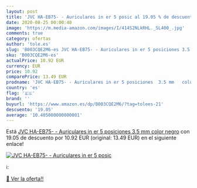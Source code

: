 ```yaml
---
layout: post
title: 'JVC HA-EB75- - Auriculares in er 5 posic al 19.05 % de descuento'
date: 2020-08-25 00:00:48
image: 'https://m.media-amazon.com/images/I/414S2NLkRHL._SL400_.jpg'
comments: true
category: ofertas
author: 'tole.es'
slug: 'B003CQE2M6-es JVC HA-EB75- - Auriculares in er 5 posiciones 3.5 mm color...'
sku: 'B003CQE2M6-es'
actualPrice: 10.92 EUR
currency: EUR
price: 10.92
comparePrice: 13.49 EUR
prodname: 'JVC HA-EB75- - Auriculares in er 5 posiciones  3.5 mm   color negro'
country: 'es'
flag: '🇪🇸'
brand: ''
buyurl: 'https://www.amazon.es/dp/B003CQE2M6/?tag=tolees-21'
descuento: '19.05'
average: '10.405000000000001'
---
```


Está [JVC HA-EB75- - Auriculares in er 5 posiciones  3.5 mm   color negro](https://www.amazon.es/dp/B003CQE2M6/?tag=tolees-21) con 19.05 de descuento por 10.92 EUR (original: 13.49 EUR) en el siguiente enlace!

[![JVC HA-EB75- - Auriculares in er 5 posic](https://m.media-amazon.com/images/I/414S2NLkRHL._SL400_.jpg)](https://www.amazon.es/dp/B003CQE2M6/?tag=tolees-21)

ℹ️:


[🛒 Ver la oferta!!](https://www.amazon.es/dp/B003CQE2M6/?tag=tolees-21)
